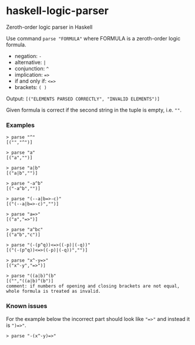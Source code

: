 # haskell-logic-parser
Zeroth-order logic parser in Haskell

Use command ```parse "FORMULA"``` where FORMULA is a zeroth-order logic formula.

- negation: ```-```
- alternative: ```|```
- conjunction: ```^```
- implication: ```=>```
- if and only if: ```<=>```
- brackets: ```( )```

Output: ```[("ELEMENTS PARSED CORRECTLY", "INVALID ELEMENTS")]```

Given formula is correct if the second string in the tuple is empty, i.e. ```""```.

### Examples
```
> parse "^"
[("","^")]

> parse "a"
[("a","")]

> parse "a|b"
[("a|b","")]

> parse "-a^b"
[("-a^b","")]

> parse "(--a|b=>-c)"
[("(--a|b=>-c)","")]

> parse "a=>"
[("a","=>")]

> parse "a^bc"
[("a^b","c")]

> parse "(-(p^q))<=>((-p)|(-q))"
[("(-(p^q))<=>((-p)|(-q))","")]

> parse "x^-y=>" 
[("x^-y","=>")]

> parse "((a|b)^(b"
[("","((a|b)^(b")]
comment: if numbers of opening and closing brackets are not equal, whole formula is treated as invalid.
```

### Known issues
For the example below the incorrect part should look like ```"=>"``` and instead it is ```")=>"```.
```
> parse "-(x^-y)=>"
```
